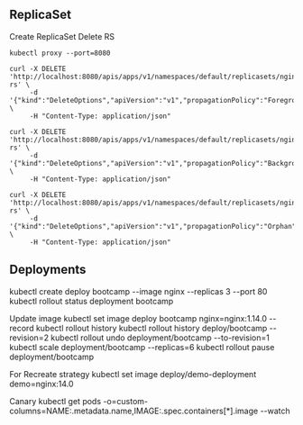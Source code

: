 
## ReplicaSet
Create ReplicaSet
Delete RS

```
kubectl proxy --port=8080

curl -X DELETE 'http://localhost:8080/apis/apps/v1/namespaces/default/replicasets/nginx-rs' \
     -d '{"kind":"DeleteOptions","apiVersion":"v1","propagationPolicy":"Foreground"}' \
     -H "Content-Type: application/json"

```

```
curl -X DELETE 'http://localhost:8080/apis/apps/v1/namespaces/default/replicasets/nginx-rs' \
     -d '{"kind":"DeleteOptions","apiVersion":"v1","propagationPolicy":"Background"}' \
     -H "Content-Type: application/json"

```

```
curl -X DELETE 'http://localhost:8080/apis/apps/v1/namespaces/default/replicasets/nginx-rs' \
     -d '{"kind":"DeleteOptions","apiVersion":"v1","propagationPolicy":"Orphan"}' \
     -H "Content-Type: application/json"

```
## Deployments 
kubectl create deploy bootcamp --image nginx --replicas 3 --port 80
kubectl rollout status deployment bootcamp

Update image 
kubectl set image deploy bootcamp nginx=nginx:1.14.0 --record
kubectl rollout history
kubectl rollout history deploy/bootcamp --revision=2
kubectl rollout undo deployment/bootcamp --to-revision=1
kubectl scale deployment/bootcamp --replicas=6
kubectl rollout pause deployment/bootcamp

For Recreate strategy 
kubectl set image deploy/demo-deployment demo=nginx:14.0

Canary
kubectl get pods -o=custom-columns=NAME:.metadata.name,IMAGE:.spec.containers[*].image --watch

